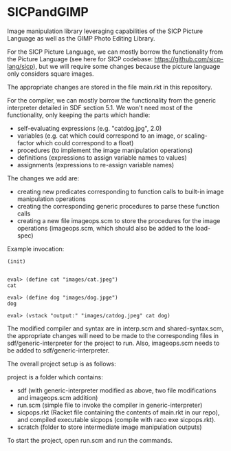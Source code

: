 # SICPandGIMP
Image manipulation library leveraging capabilities of the SICP Picture Language as well as the GIMP Photo Editing Library. 

For the SICP Picture Language, we can mostly borrow the functionality from the Picture Language (see here for SICP codebase: https://github.com/sicp-lang/sicp), but we will require some changes because the picture language only considers square images. 

The appropriate changes are stored in the file main.rkt in this repository. 

For the compiler, we can mostly borrow the functionality from the generic interpreter detailed in SDF section 5.1. We won't need most of the functionality, only keeping the parts which handle:

- self-evaluating expressions (e.g. "catdog.jpg", 2.0)
- variables (e.g. cat which could correspond to an image, or scaling-factor which could correspond to a float)
- procedures (to implement the image manipulation operations)
- definitions (expressions to assign variable names to values)
- assignments (expressions to re-assign variable names)

The changes we add are:

- creating new predicates corresponding to function calls to built-in image manipulation operations
- creating the corresponding generic procedures to parse these function calls
- creating a new file imageops.scm to store the procedures for the image operations (imageops.scm, which should also be added to the load-spec)

Example invocation: 

```
(init)


eval> (define cat "images/cat.jpeg")
cat

eval> (define dog "images/dog.jpge")
dog

eval> (vstack "output:" "images/catdog.jpeg" cat dog)
```

The modified compiler and syntax are in interp.scm and shared-syntax.scm, the appropriate changes will need to be made to the corresponding files in sdf/generic-interpreter for the project to run. Also, imageops.scm needs to be added to sdf/generic-interpreter. 

The overall project setup is as follows:

project is a folder which contains:

- sdf (with generic-interpreter modified as above, two file modifications and imageops.scm addition)
- run.scm (simple file to invoke the compiler in generic-interpreter)
- sicpops.rkt (Racket file containing the contents of main.rkt in our repo), and compiled executable sicpops (compile with raco exe sicpops.rkt). 
- scratch (folder to store intermediate image manipulation outputs)

To start the project, open run.scm and run the commands.





